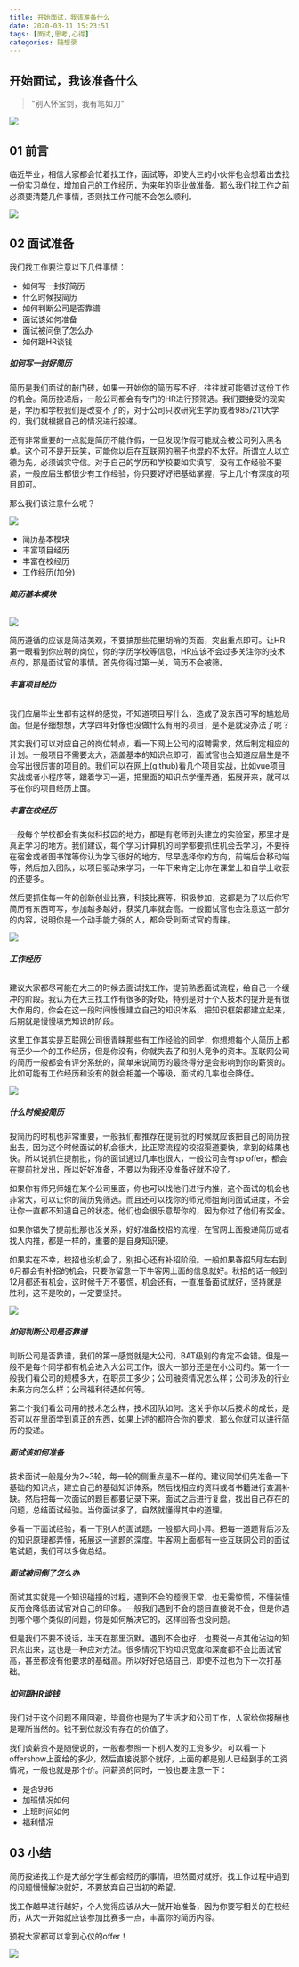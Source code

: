 ```yaml
---
title: 开始面试，我该准备什么
date: 2020-03-11 15:23:51
tags: [面试,思考,心得]
categories: 随想录
---
```


## 开始面试，我该准备什么

> "别人怀宝剑，我有笔如刀"

![](../common/1.gif)



## 01 前言



临近毕业，相信大家都会忙着找工作，面试等，即使大三的小伙伴也会想着出去找一份实习单位，增加自己的工作经历，为来年的毕业做准备。那么我们找工作之前必须要清楚几件事情，否则找工作可能不会怎么顺利。

![](./img/1.png)



## 02 面试准备



我们找工作要注意以下几件事情：

- 如何写一封好简历
- 什么时候投简历
- 如何判断公司是否靠谱
- 面试该如何准备
- 面试被问倒了怎么办
- 如何跟HR谈钱

##### **如何写一封好简历**

简历是我们面试的敲门砖，如果一开始你的简历写不好，往往就可能错过这份工作的机会。简历投递后，一般公司都会有专门的HR进行预筛选。我们要接受的现实是，学历和学校我们是改变不了的，对于公司只收研究生学历或者985/211大学的，我们就根据自己的情况进行投递。

还有非常重要的一点就是简历不能作假，一旦发现作假可能就会被公司列入黑名单。这个可不是开玩笑，可能你以后在互联网的圈子也混的不太好。所谓立人以立德为先，必须诚实守信。对于自己的学历和学校要如实填写，没有工作经验不要紧，一般应届生都很少有工作经验，你只要好好把基础掌握，写上几个有深度的项目即可。

那么我们该注意什么呢？

![](./img/2.png)

- 简历基本模块
- 丰富项目经历
- 丰富在校经历
- 工作经历(加分)

###### **简历基本模块**
![](./img/resume.png)

简历遵循的应该是简洁美观，不要搞那些花里胡哨的页面，突出重点即可。让HR第一眼看到你应聘的岗位，你的学历学校等信息，HR应该不会过多关注你的技术点的，那是面试官的事情。首先你得过第一关，简历不会被筛。

###### **丰富项目经历**

我们应届毕业生都有这样的感觉，不知道项目写什么，造成了没东西可写的尴尬局面。但是仔细想想，大学四年好像也没做什么有用的项目，是不是就没办法了呢？

其实我们可以对应自己的岗位特点，看一下网上公司的招聘需求，然后制定相应的计划。一般项目不需要太大，涵盖基本的知识点即可，面试官也会知道应届生是不会写出很厉害的项目的。我们可以在网上(github)看几个项目实战，比如vue项目实战或者小程序等，跟着学习一遍，把里面的知识点学懂弄通，拓展开来，就可以写在你的项目经历上面。

##### **丰富在校经历**

一般每个学校都会有类似科技园的地方，都是有老师到头建立的实验室，那里才是真正学习的地方。我们建议，每个学习计算机的同学都要抓住机会去学习，不要待在宿舍或者图书馆等你认为学习很好的地方。尽早选择你的方向，前端后台移动端等，然后加入团队，以项目驱动来学习，一年下来肯定比你在课堂上和自学上收获的还要多。

然后要抓住每一年的创新创业比赛，科技比赛等，积极参加，这都是为了以后你写简历有东西可写，参加越多越好，获奖几率就会高。一般面试官也会注意这一部分的内容，说明你是一个动手能力强的人，都会受到面试官的青睐。

![](./img/3.png)

###### **工作经历**

建议大家都尽可能在大三的时候去面试找工作，提前熟悉面试流程，给自己一个缓冲的阶段。我认为在大三找工作有很多的好处，特别是对于个人技术的提升是有很大作用的，你会在这一段时间慢慢建立自己的知识体系，把知识框架都建立起来，后期就是慢慢填充知识的阶段。

这里工作其实是互联网公司很青睐那些有工作经验的同学，你想想每个人简历上都有至少一个的工作经历，但是你没有，你就失去了和别人竞争的资本。互联网公司的简历一般都会有评分系统的，简单来说简历的最终得分是会影响到你的薪资的。比如可能有工作经历和没有的就会相差一个等级，面试的几率也会降低。

![](./img/4.png)



##### **什么时候投简历**

投简历的时机也非常重要，一般我们都推荐在提前批的时候就应该把自己的简历投出去，因为这个时候面试的机会很大，比正常流程的校招渠道要快，拿到的结果也快。所以说抓住提前批，你的面试通过几率也很大，一般公司会有sp offer，都会在提前批发出，所以好好准备，不要以为我还没准备好就不投了。

如果你有师兄师姐在某个公司里面，你也可以找他们进行内推，这个面试的机会也非常大，可以让你的简历免筛选。而且还可以找你的师兄师姐询问面试进度，不会让你一直都不知道自己的状态。他们也会很乐意帮你的，因为你过了他们有奖金。

如果你错失了提前批那也没关系，好好准备校招的流程，在官网上面投递简历或者找人内推，都是一样的，重要的是自身知识硬。

如果实在不幸，校招也没机会了，别担心还有补招阶段。一般如果春招5月左右到6月都会有补招的机会，只要你留意一下牛客网上面的信息就好。秋招的话一般到12月都还有机会，这时候千万不要慌，机会还有，一直准备面试就好，坚持就是胜利，这不是吹的，一定要坚持。


![](./img/5.png)

##### **如何判断公司是否靠谱**

判断公司是否靠谱，我们的第一感觉就是大公司，BAT级别的肯定不会错。但是一般不是每个同学都有机会进入大公司工作，很大一部分还是在小公司的。第一个一般我们看公司的规模多大，在职员工多少；公司融资情况怎么样；公司涉及的行业未来方向怎么样；公司福利待遇如何等。

第二个我们看公司用的技术怎么样，技术团队如何。这关乎你以后技术的成长，是否可以在里面学到真正的东西，如果上述的都符合你的要求，那么你就可以进行简历的投递。

##### **面试该如何准备**

技术面试一般是分为2~3轮，每一轮的侧重点是不一样的。建议同学们先准备一下基础的知识点，建立自己的基础知识体系，然后找相应的资料或者书籍进行查漏补缺。然后把每一次面试的题目都要记录下来，面试之后进行复盘，找出自己存在的问题，总结面试经验。当你面试多了，自然就懂得其中的道理。

多看一下面试经验，看一下别人的面试题，一般都大同小异。把每一道题背后涉及的知识原理都弄懂，拓展这一道题的深度。牛客网上面都有一些互联网公司的面试笔试题，我们可以多做总结。

##### **面试被问倒了怎么办**

面试其实就是一个知识碰撞的过程，遇到不会的题很正常，也无需惊慌，不懂装懂反而会降低面试官对自己的印象。一般我们遇到不会的题目直接说不会，但是你遇到哪个哪个类似的问题，你是如何解决它的，这样回答也没问题。

但是我们不要不说话，半天在那里沉默。遇到不会也好，也要说一点其他沾边的知识点出来，这也是一种应对方法。很多情况下的知识宽度和深度都不会比面试官高，甚至都没有他要求的基础高。所以好好总结自己，即使不过也为下一次打基础。

##### **如何跟HR谈钱**

我们对于这个问题不用回避，毕竟你也是为了生活才和公司工作，人家给你报酬也是理所当然的。钱不到位就没有存在的价值了。

我们谈薪资不是随便说的，一般都参照一下别人发的工资多少。可以看一下offershow上面给的多少，然后直接说那个就好，上面的都是别人已经到手的工资情况，一般也就是那个价。问薪资的同时，一般也要注意一下：

- 是否996
- 加班情况如何
- 上班时间如何
- 福利情况



## 03 小结



简历投递找工作是大部分学生都会经历的事情，坦然面对就好。找工作过程中遇到的问题慢慢解决就好，不要放弃自己当初的希望。

找工作越早进行越好，个人觉得应该从大一就开始准备，因为你要写相关的在校经历，从大一开始就应该参加比赛多一点，丰富你的简历内容。

预祝大家都可以拿到心仪的offer！

![](../common/2.gif)